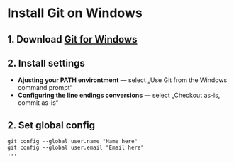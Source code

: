 # Install Git on Windows

## 1. Download [Git for Windows](https://git-scm.com/downloads/)

## 2. Install settings
 - __Ajusting your PATH environtment__ — select „Use Git from the Windows command prompt“
 - __Configuring the line endings conversions__ — select „Checkout as-is, commit as-is“

## 2. Set global config

    git config --global user.name "Name here"
    git config --global user.email "Email here"
    ...